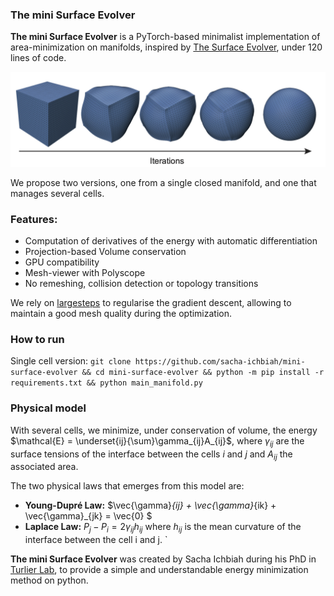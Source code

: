 ### The mini Surface Evolver

**The mini Surface Evolver** is a PyTorch-based minimalist implementation of area-minimization on manifolds, inspired by [The Surface Evolver](https://en.wikipedia.org/wiki/Surface_Evolver), under 120 lines of code.

<img src="Images/regularized_gd.png" alt="drawing" width="650"/>

We propose two versions, one from a single closed manifold, and one that manages several cells. 

### Features: 

- Computation of derivatives of the energy with automatic differentiation
- Projection-based Volume conservation
- GPU compatibility
- Mesh-viewer with Polyscope
- No remeshing, collision detection or topology transitions







We rely on [largesteps](https://github.com/rgl-epfl/large-steps-pytorch) to regularise the gradient descent, allowing to maintain a good mesh quality during the optimization.

### How to run

Single cell version: 
`git clone https://github.com/sacha-ichbiah/mini-surface-evolver && cd mini-surface-evolver && python -m pip install -r requirements.txt && python main_manifold.py`

### Physical model
With several cells, we minimize, under conservation of volume, the energy $\mathcal{E} = \underset{ij}{\sum}\gamma_{ij}A_{ij}$, where $\gamma_{ij}$ are the surface tensions of the interface between the cells $i$ and $j$ and $A_{ij}$ the associated area. 

The two physical laws that emerges from this model are: 
- **Young-Dupré Law:** $\vec{\gamma}_{ij} + \vec{\gamma}_{ik} + \vec{\gamma}_{jk} = \vec{0} $
- **Laplace Law:** $P_j - P_i = 2 \gamma_{ij} h_{ij}$ where $h_{ij}$ is the mean curvature of the interface between the cell i and j. `


**The mini Surface Evolver** was created by Sacha Ichbiah during his PhD in [Turlier Lab](https://www.turlierlab.com), to provide a simple and understandable energy minimization method on python.
